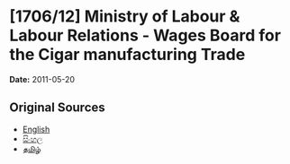 # [1706/12] Ministry of Labour & Labour Relations - Wages Board for the Cigar manufacturing Trade

**Date:** 2011-05-20

## Original Sources

- [English](https://documents.gov.lk/view/extra-gazettes/2011/5/1706-12_E.pdf)
- [සිංහල](https://documents.gov.lk/view/extra-gazettes/2011/5/1706-12_S.pdf)
- [தமிழ்](https://documents.gov.lk/view/extra-gazettes/2011/5/1706-12_T.pdf)
